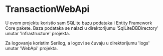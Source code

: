 # TransactionWebApi

U ovom projektu koristio sam SQLite bazu podataka i Entity Framework Core pakete.
Baza podataka se nalazi u direktorijumu 'SqlLiteDBDirectory' unutar 'Infrastructure' projekta.

Za logovanje koristim Serilog, a logovi se čuvaju u direktorijumu 'logs' unutar 'WebApi' projekta.
